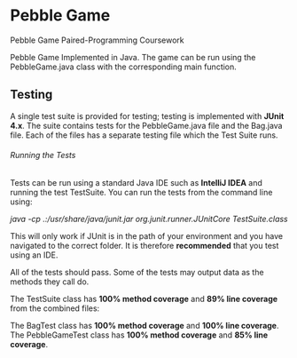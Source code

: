# Pebble Game
 Pebble Game Paired-Programming Coursework
 
 Pebble Game Implemented in Java. The game can be run using the PebbleGame.java class with the corresponding main function.
 
## Testing

A single test suite is provided for testing; testing is implemented with **JUnit 4.x**. The suite contains tests for the PebbleGame.java file and the Bag.java file. Each of the files has a separate testing file which the Test Suite runs.

###### Running the Tests
Tests can be run using a standard Java IDE such as **IntelliJ IDEA** and running the test TestSuite.
You can run the tests from the command line using:

*java -cp .:/usr/share/java/junit.jar org.junit.runner.JUnitCore TestSuite.class*

This will only work if JUnit is in the path of your environment and you have navigated to the correct folder. It is therefore **recommended** that you test using an IDE. 

All of the tests should pass. Some of the tests may output data as the methods they call do. 

The TestSuite class has **100% method coverage** and **89% line coverage** from the combined files: 

The BagTest class has **100% method coverage** and **100% line coverage**.
The PebbleGameTest class has **100% method coverage** and **85% line coverage**.
